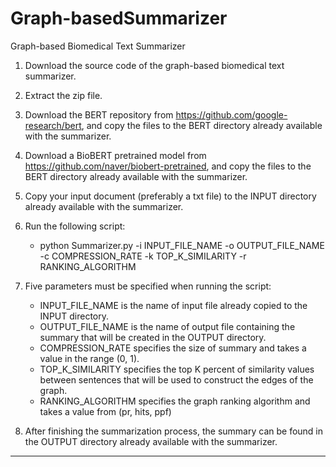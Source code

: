 # Graph-basedSummarizer
Graph-based Biomedical Text Summarizer

1. Download the source code of the graph-based biomedical text summarizer.
2. Extract the zip file.
3. Download the BERT repository from https://github.com/google-research/bert, and copy the files to the BERT directory already available with the summarizer.
4. Download a BioBERT pretrained model from https://github.com/naver/biobert-pretrained, and copy the files to the BERT directory already available with the summarizer.
5. Copy your input document (preferably a txt file) to the INPUT directory already available with the summarizer.
6. Run the following script:
     - python Summarizer.py -i INPUT_FILE_NAME -o OUTPUT_FILE_NAME -c COMPRESSION_RATE -k TOP_K_SIMILARITY -r RANKING_ALGORITHM
7. Five parameters must be specified when running the script:
     - INPUT_FILE_NAME is the name of input file already copied to the INPUT directory.
     - OUTPUT_FILE_NAME is the name of output file containing the summary that will be created in the OUTPUT directory.
     - COMPRESSION_RATE specifies the size of summary and takes a value in the range (0, 1).
     - TOP_K_SIMILARITY specifies the top K percent of similarity values between sentences that will be used to construct the edges of the graph.
     - RANKING_ALGORITHM specifies the graph ranking algorithm and takes a value from (pr, hits, ppf)
   
8. After finishing the summarization process, the summary can be found in the OUTPUT directory already available with the summarizer.

<hr>
